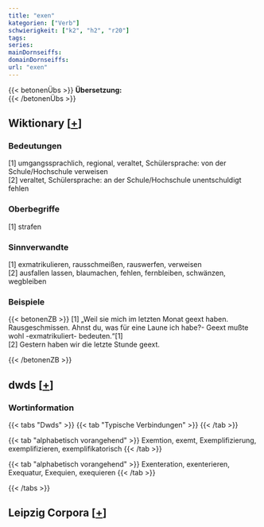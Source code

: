 ```yaml
---
title: "exen"
kategorien: ["Verb"]
schwierigkeit: ["k2", "h2", "r20"]
tags:
series:
mainDornseiffs:
domainDornseiffs:
url: "exen"
---
```


{{< betonenÜbs >}}
**Übersetzung:**  
{{< /betonenÜbs >}}

## Wiktionary [[+](https://de.wiktionary.org/wiki/exen)]

### Bedeutungen
[1] umgangssprachlich, regional, veraltet, Schülersprache: von der Schule/Hochschule verweisen  
[2] veraltet, Schülersprache: an der Schule/Hochschule unentschuldigt fehlen  

### Oberbegriffe
[1] strafen  

### Sinnverwandte
[1] exmatrikulieren, rausschmeißen, rauswerfen, verweisen  
[2] ausfallen lassen, blaumachen, fehlen, fernbleiben, schwänzen, wegbleiben  

### Beispiele
{{< betonenZB >}}
[1] „Weil sie mich im letzten Monat geext haben. Rausgeschmissen. Ahnst du, was für eine Laune ich habe?- Geext mußte wohl -exmatrikuliert- bedeuten.“[1]  
[2] Gestern haben wir die letzte Stunde geext.  

{{< /betonenZB >}}


## dwds [[+](https://www.dwds.de/wb/exen)]

### Wortinformation
{{< tabs "Dwds" >}}
{{< tab "Typische Verbindungen" >}}
{{< /tab >}}

{{< tab "alphabetisch vorangehend" >}}
Exemtion, exemt, Exemplifizierung, exemplifizieren, exemplifikatorisch
{{< /tab >}}

{{< tab "alphabetisch vorangehend" >}}
Exenteration, exenterieren, Exequatur, Exequien, exequieren
{{< /tab >}}

{{< /tabs >}}

## Leipzig Corpora [[+](https://corpora.uni-leipzig.de/en/res?word=exen&corpusId=deu_newscrawl-public_2018)]

